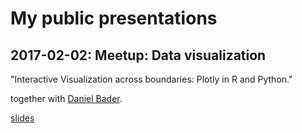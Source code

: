 # My public presentations

## 2017-02-02: Meetup: Data visualization

"Interactive Visualization across boundaries: Plotly in R and Python." 

together with [Daniel Bader](https://github.com/baderd).

[slides](https://susannvorberg.github.io/presentations/meetup_visualization/prese_meetup_plotly.slides.html#)

